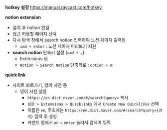 
**hotkey 설정**
https://manual.raycast.com/hotkey

**notion extension** 
- 설치 후 notion 연결
- 접근 허용할 페이지 선택
- 다시 탐색 창에서 search notion 입력하여 노션 페이지 출력됨
	- `cmd + enter` : 노션 페이지 미리보기 지원
- **search notion** 단축키 설정 (`cmd + ,`)
	- Extensions 탭
	- `Notion > Search Notion` 단축키로 : `option + m`

**quick link**
- 사이트 바로가기, 영어 사전 등
	- 영어 사전 설정
		- `https://en.dict.naver.com/#/search?query=` 복사
		- `설정 > Extensions > Quicklinks` 에서 `Create New Quicklinks` 선택
		- 이름은 `en`, 주소에는 `https://en.dict.naver.com/#/search?query={검색}` 입력 후 생성
		- 커맨드 창에서 `en` + `enter` 눌러서 검색어 입력 